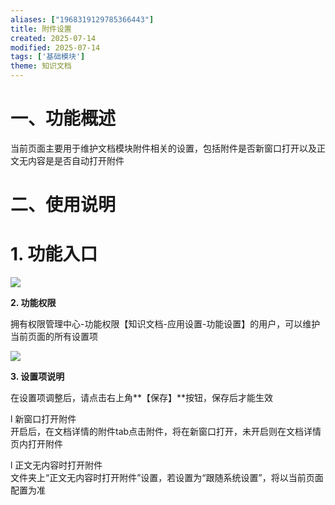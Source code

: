 ```yaml
---
aliases: ["1968319129785366443"]
title: 附件设置
created: 2025-07-14
modified: 2025-07-14
tags: ['基础模块']
theme: 知识文档
---
```


# 一、**功能概述**

当前页面主要用于维护文档模块附件相关的设置，包括附件是否新窗口打开以及正文无内容是是否自动打开附件

# 二、**使用说明**

# **1. 功能入口**

![](0894f3e6663dd361cb7860ee111b0d83.jpg)

**2. 功能权限**

拥有权限管理中心-功能权限【知识文档-应用设置-功能设置】的用户，可以维护当前页面的所有设置项

![](294b8c76272b974e6737043f15ec264c.jpg)

**3. 设置项说明**

在设置项调整后，请点击右上角**【保存】**按钮，保存后才能生效

l 新窗口打开附件  
开启后，在文档详情的附件tab点击附件，将在新窗口打开，未开启则在文档详情页内打开附件

l 正文无内容时打开附件  
文件夹上“正文无内容时打开附件”设置，若设置为“跟随系统设置”，将以当前页面配置为准